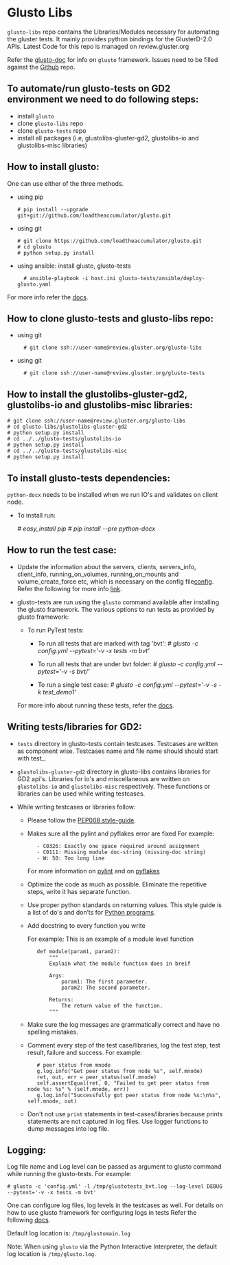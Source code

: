 # Glusto Libs

`glusto-libs` repo contains the Libraries/Modules necessary for automating the gluster tests.
It mainly provides python bindings for the GlusterD-2.0 APIs.
Latest Code for this repo is managed on review.gluster.org


Refer the [glusto-doc](http://glusto.readthedocs.io/en/latest/) for info
on `glusto` framework.
Issues need to be filled against the
[Github](https://github.com/gluster/glusto-libs/issues) repo.


To automate/run glusto-tests on GD2 environment we need to do following steps:
-----------------------------------------------------------------------------
-   install `glusto`
-   clone `glusto-libs` repo
-   clone `glusto-tests` repo
-   install all packages (i.e, glustolibs-gluster-gd2, glustolibs-io and glustolibs-misc libraries)


How to install glusto:
----------------------
One can use either of the three methods.

-   using pip

        # pip install --upgrade git+git://github.com/loadtheaccumulator/glusto.git

-   using git

        # git clone https://github.com/loadtheaccumulator/glusto.git
        # cd glusto
        # python setup.py install

- using ansible: install glusto, glusto-tests

        # ansible-playbook -i host.ini glusto-tests/ansible/deploy-glusto.yaml


For more info refer the [docs](http://glusto.readthedocs.io/en/latest/userguide/install.html).


How to clone glusto-tests and glusto-libs repo:
------------------------------------------------
- using git

        # git clone ssh://user-name@review.gluster.org/glusto-libs

- using git

        # git clone ssh://user-name@review.gluster.org/glusto-tests


How to install the glustolibs-gluster-gd2, glustolibs-io and glustolibs-misc libraries:
---------------------------------------------------------------------------------------
    # git clone ssh://user-name@review.gluster.org/glusto-libs
    # cd glusto-libs/glustolibs-gluster-gd2
    # python setup.py install
    # cd ../../glusto-tests/glustolibs-io
    # python setup.py install
    # cd ../../glusto-tests/glustolibs-misc
    # python setup.py install


To install glusto-tests dependencies:
-------------------------------------
`python-docx` needs to be installed when we run IO's and validates on client node.

- To install run:

	*# easy_install pip
        # pip install --pre python-docx*

How to run the test case:
-------------------------
-   Update the information about the servers, clients,
    servers_info, client_info, running_on_volumes, running_on_mounts
    and volume_create_force etc, which is necessary on the config
    file[config](https://github.com/gluster/glusto-tests/blob/master/tests/gluster_tests_config.yml).
    Refer the following for more info [link](http://glusto.readthedocs.io/en/latest/userguide/configurable.html).

-   glusto-tests are run using the `glusto` command available after installing
    the glusto framework. The various options to run tests as provided by
    glusto framework:

    - To run PyTest tests:

        - To run all tests that are marked with tag 'bvt':
             *# glusto -c config.yml --pytest='-v -x tests -m bvt'*

        - To run all tests that are under bvt folder:
             *# glusto -c config.yml --pytest='-v -s bvt/'*

        - To run a single test case:
            *# glusto -c config.yml --pytest='-v -s -k test_demo1'*

    For more info about running these tests, refer the [docs](http://glusto.readthedocs.io/en/latest/userguide/glusto.html#options-for-running-unit-tests).


Writing tests/libraries for GD2:
--------------------------------
 - `tests` directory in glusto-tests contain testcases. Testcases are written as component wise.
Testcases name and file name should should start with test_.

 - `glustolibs-gluster-gd2` directory in glusto-libs contains libraries for GD2 api's.
Libraries for io's and miscellaneous are written on `glustolibs-io` and `glustolibs-misc`
respectively. These functions or libraries can be used while writing testcases.

 - While writing testcases or libraries follow:
 
	 - Please follow the [PEP008 style-guide](https://www.python.org/dev/peps/pep-0008/).
	 - Makes sure all the pylint and pyflakes error are fixed
          For example:

              - C0326: Exactly one space required around assignment
              - C0111: Missing module doc-string (missing-doc string)
              - W: 50: Too long line

          For more information on [pylint](https://docs.pylint.org/en/1.6.0/tutorial.html) and on [pyflakes](http://flake8.pycqa.org/en/latest/user/error-codes.html)

       

	 - Optimize the code as much as possible. Eliminate the repetitive steps, write it has separate function.
	- Use proper python standards on returning values.
           This style guide is a list of do's and don’ts for [Python programs](http://google.github.io/styleguide/pyguide.html).

	 - Add docstring to every function you write

          For example: This is an example of a module level function

              def module(param1, param2):
                  """
                  Explain what the module function does in breif

                  Args:
                      param1: The first parameter.
                      param2: The second parameter.

                  Returns:
                      The return value of the function.
                  """

	 - Make sure the log messages are grammatically correct and have no spelling mistakes. 
	 - Comment every step of the test case/libraries, log the test step, test result, failure and success.
          For example:

              # peer status from mnode
              g.log.info("Get peer status from node %s", self.mnode)
              ret, out, err = peer_status(self.mnode)
              self.assertEqual(ret, 0, "Failed to get peer status from node %s: %s" % (self.mnode, err))
              g.log.info("Successfully got peer status from node %s:\n%s", self.mnode, out)
	 - Don't not use `print` statements in test-cases/libraries because prints statements are not captured in log files.  Use logger functions to dump messages into log file.

Logging:
--------
Log file name and Log level can be passed as argument to glusto command while
running the glusto-tests. For example:

    # glusto -c 'config.yml' -l /tmp/glustotests_bvt.log --log-level DEBUG --pytest='-v -x tests -m bvt'

One can configure log files, log levels in the testcases as well. For details
on how to use glusto framework for configuring logs in tests Refer the following [docs](http://glusto.readthedocs.io/en/latest/userguide/loggable.html).

Default log location is: `/tmp/glustomain.log`

Note: When using `glusto` via the Python Interactive Interpreter,
the default log location is `/tmp/glusto.log`.
